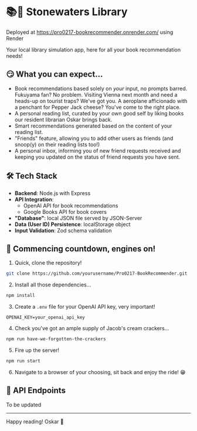 # 📚🐶 Stonewaters Library

Deployed at https://pro0217-bookrecommender.onrender.com/ using Render

Your local library simulation app, here for all your book recommendation needs!

## 😏 What you can expect...

- Book recommendations based solely on *your* input, no prompts barred. Fukuyama fan? No problem. Visiting Vienna next month and need a heads-up on tourist traps? We've got you. A aeroplane afficionado with a penchant for Pepper Jack cheese? You've come to the right place.
- A personal reading list, curated by your own good self by liking books our resident librarian Oskar brings back.
- Smart recommendations generated based on the content of your reading list.
- "Friends" feature, allowing you to add other users as friends (and snoop(y) on their reading lists too!)
- A personal inbox, informing you of new friend requests received and keeping you updated on the status of friend requests you have sent.

## 🛠️ Tech Stack

- **Backend**: Node.js with Express
- **API Integration**:
  - OpenAI API for book recommendations
  - Google Books API for book covers
- **"Database"**: local JSON file served by JSON-Server
- **Data (User ID) Persistence**: localStorage object
- **Input Validation**: Zod schema validation

## 🚀 Commencing countdown, engines on!

1. Quick, clone the repository!
```bash
git clone https://github.com/yourusername/Pro0217-BookRecommender.git
```

2. Install all those dependencies...
```bash
npm install
```

3. Create a `.env` file for your OpenAI API key, very important!
```env
OPENAI_KEY=your_openai_api_key
```

4. Check you've got an ample supply of Jacob's cream crackers...
```bash
npm run have-we-forgotten-the-crackers
```

5. Fire up the server!
```bash
npm run start
```

6. Navigate to a browser of your choosing, sit back and enjoy the ride! 😁

## 🎯 API Endpoints

To be updated

---
Happy reading! Oskar 🐾
